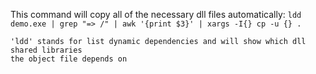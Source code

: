 

This command will copy all of the necessary dll files automatically:
    ```
        ldd demo.exe | grep "=> /" | awk '{print $3}' | xargs -I{} cp -u {} .
    ```
    
    'ldd' stands for list dynamic dependencies and will show which dll shared libraries 
    the object file depends on

